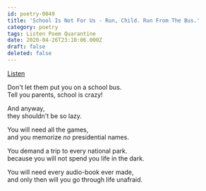 ```yaml
---
id: poetry-0049
title: 'School Is Not For Us - Run, Child. Run From The Bus.'
category: poetry
tags: Listen Poem Quarantine
date: 2020-04-26T23:10:06.000Z
draft: false
deleted: false
---
```


[Listen](audio/poetry-0049.mp3)

Don't let them put you on a school bus.<br>
Tell you parents, school is crazy!

And anyway,<br>
they shouldn't be so lazy.

You will need all the games,<br>
and you memorize _no_ presidential names.

You demand a trip to every national park.<br>
because you will not spend you life in the dark.

You will need every audio-book ever made,<br>
and only then will you go through life unafraid.
